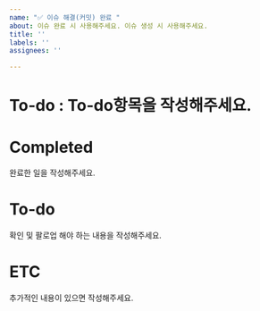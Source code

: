 ```yaml
---
name: "✅ 이슈 해결(커밋) 완료 "
about: 이슈 완료 시 사용해주세요. 이슈 생성 시 사용해주세요.
title: ''
labels: ''
assignees: ''

---
```


# To-do : To-do항목을 작성해주세요.

# Completed
완료한 일을 작성해주세요. 

# To-do
확인 및 팔로업 해야 하는 내용을 작성해주세요.

# ETC 
추가적인 내용이 있으면 작성해주세요.
